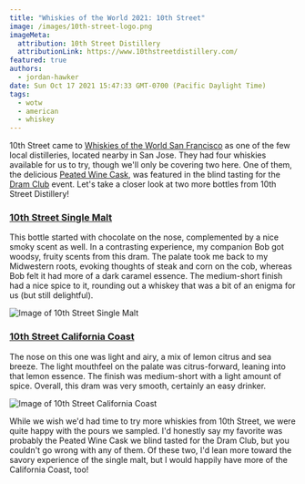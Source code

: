 ```yaml
---
title: "Whiskies of the World 2021: 10th Street"
image: /images/10th-street-logo.png
imageMeta:
  attribution: 10th Street Distillery
  attributionLink: https://www.10thstreetdistillery.com/
featured: true
authors:
  - jordan-hawker
date: Sun Oct 17 2021 15:47:33 GMT-0700 (Pacific Daylight Time)
tags:
  - wotw
  - american
  - whiskey
---
```


10th Street came to [Whiskies of the World San Francisco](/whiskies-of-the-world-2021) 
as one of the few local distilleries, located nearby in San Jose. They had four whiskies 
available for us to try, though we'll only be covering two here. One of them, the delicious
<a href="https://bit.ly/hd10thpeatedwinetws" target="_blank">Peated Wine Cask</a>, was 
featured in the blind tasting for the [Dram Club](/wotw-2021-dram-club) event. Let's take 
a closer look at two more bottles from 10th Street Distillery!

### <a href="https://bit.ly/hd10thsinglemalttw" target="blank">10th Street Single Malt</a>

This bottle started with chocolate on the nose, complemented by a nice smoky scent as well. 
In a contrasting experience, my companion Bob got woodsy, fruity scents from this dram. The 
palate took me back to my Midwestern roots, evoking thoughts of steak and corn on the cob, 
whereas Bob felt it had more of a dark caramel essence. The medium-short finish had a nice 
spice to it, rounding out a whiskey that was a bit of an enigma for us (but still delightful).

![Image of 10th Street Single Malt](/images/wotw-2021-10thst-single-malt.jpg)

### <a href="https://bit.ly/hd10thcalitws" target="blank">10th Street California Coast</a>

The nose on this one was light and airy, a mix of lemon citrus and sea breeze. The light 
mouthfeel on the palate was citrus-forward, leaning into that lemon essence. The finish 
was medium-short with a light amount of spice. Overall, this dram was very smooth, certainly 
an easy drinker.

![Image of 10th Street California Coast](/images/wotw-2021-10thst-cali-coast.jpg)

While we wish we'd had time to try more whiskies from 10th Street, we were quite happy with the 
pours we sampled. I'd honestly say my favorite was probably the Peated Wine Cask we blind tasted 
for the Dram Club, but you couldn't go wrong with any of them. Of these two, I'd lean more toward 
the savory experience of the single malt, but I would happily have more of the California Coast, too!
